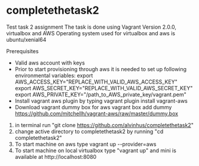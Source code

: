 # completethetask2
Test task 2 assignment
The task is done using Vagrant Version 2.0.0, virtualbox and AWS
Operating system used for virtualbox and aws is ubuntu/xenial64

Prerequisites
- Valid aws account with keys
- Prior to start provisioning through aws it is needed to set up following environmental variables:
	export AWS_ACCESS_KEY="REPLACE_WITH_VALID_AWS_ACCESS_KEY" 
	export AWS_SECRET_KEY="REPLACE_WITH_VALID_AWS_SECRET_KEY"
	export AWS_PRIVATE_KEY="/path_to_AWS_private_key/vagrant.pem"
- Install vagrant aws plugin by typing 
	vagrant plugin install vagrant-aws
- Download vagrant dummy box for aws
	vagrant box add	dummy https://github.com/mitchellh/vagrant-aws/raw/master/dummy.box

	
1. in terminal run "git clone https://github.com/alvinhus/completethetask2"
2. change active directory to completethetask2 by running "cd completethetask2"
3. To start machine on aws type
	vagrant up --provider=aws
4. To start machine on local virtualbox type "vagrant up" and mini is available at 
	http://localhost:8080
	

